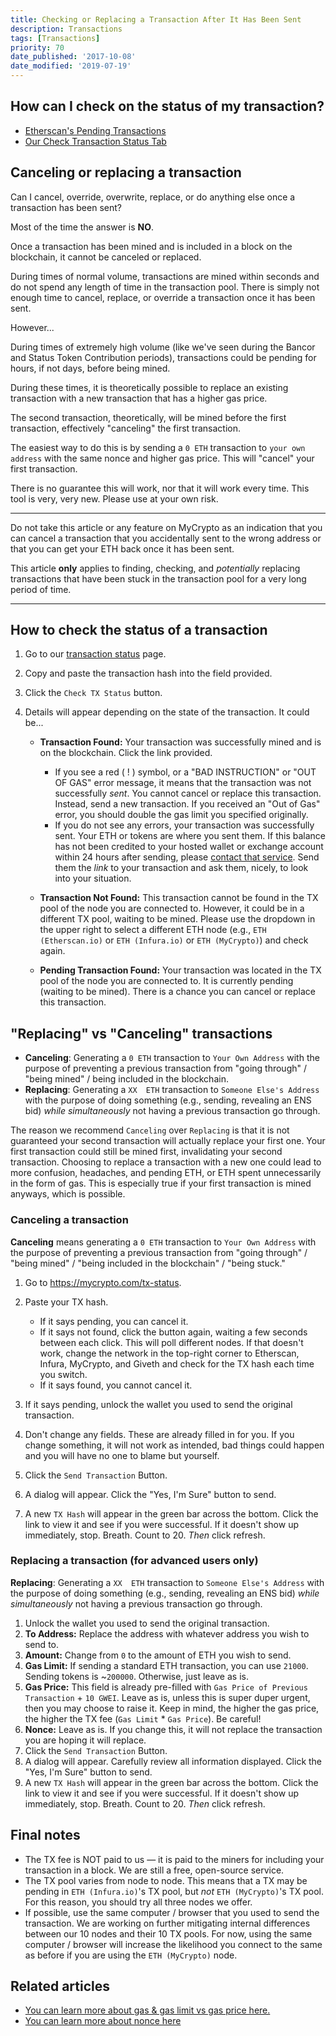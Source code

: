 ```yaml
---
title: Checking or Replacing a Transaction After It Has Been Sent
description: Transactions
tags: [Transactions]
priority: 70
date_published: '2017-10-08'
date_modified: '2019-07-19'
---
```


## How can I check on the status of my transaction?

* [Etherscan's Pending Transactions](https://etherscan.io/txsPending)
* [Our Check Transaction Status Tab](https://mycrypto.com/tx-status)

## Canceling or replacing a transaction

Can I cancel, override, overwrite, replace, or do anything else once a transaction has been sent?

Most of the time the answer is **NO**.

Once a transaction has been mined and is included in a block on the blockchain, it cannot be canceled or replaced.

During times of normal volume, transactions are mined within seconds and do not spend any length of time in the transaction pool. There is simply not enough time to cancel, replace, or override a transaction once it has been sent.

However...

During times of extremely high volume (like we've seen during the Bancor and Status Token Contribution periods), transactions could be pending for hours, if not days, before being mined.

During these times, it is theoretically possible to replace an existing transaction with a new transaction that has a higher gas price.

The second transaction, theoretically, will be mined before the first transaction, effectively "canceling" the first transaction.

The easiest way to do this is by sending a `0 ETH` transaction to `your own address` with the same nonce and higher gas price. This will "cancel" your first transaction.

There is no guarantee this will work, nor that it will work every time. This tool is very, very new. Please use at your own risk.

---

Do not take this article or any feature on MyCrypto as an indication that you can cancel a transaction that you accidentally sent to the wrong address or that you can get your ETH back once it has been sent.

This article **only** applies to finding, checking, and *potentially* replacing transactions that have been stuck in the transaction pool for a very long period of time.

---

## How to check the status of a transaction

1. Go to our [transaction status](https://mycrypto.com/tx-status) page.

2. Copy and paste the transaction hash into the field provided.

3. Click the `Check TX Status` button.

4. Details will appear depending on the state of the transaction. It could be...
   * **Transaction Found:** Your transaction was successfully mined and is on the blockchain. Click the link provided.
     * If you see a red ( ! ) symbol, or a "BAD INSTRUCTION" or "OUT OF GAS" error message, it means that the transaction was not successfully *sent*. You cannot cancel or replace this transaction. Instead, send a new transaction. If you received an "Out of Gas" error, you should double the gas limit you specified originally.
     * If you do not see any errors, your transaction was successfully sent. Your ETH or tokens are where you sent them. If this balance has not been credited to your hosted wallet or exchange account within 24 hours after sending, please [contact that service](/general-knowledge/ethereum-blockchain/more-help-support-and-communities). Send them the *link* to your transaction and ask them, nicely, to look into your situation.

   * **Transaction Not Found:** This transaction cannot be found in the TX pool of the node you are connected to. However, it could be in a different TX pool, waiting to be mined. Please use the dropdown in the upper right to select a different ETH node (e.g., `ETH (Etherscan.io)` or `ETH (Infura.io)` or `ETH (MyCrypto)`) and check again.
   
   * **Pending Transaction Found:** Your transaction was located in the TX pool of the node you are connected to. It is currently pending (waiting to be mined). There is a chance you can cancel or replace this transaction.

## "Replacing" vs "Canceling" transactions

* **Canceling**: Generating a `0 ETH` transaction to `Your Own Address` with the purpose of preventing a previous transaction from "going through" / "being mined" / being included in the blockchain.
* **Replacing**: Generating a `XX  ETH` transaction to `Someone Else's Address` with the purpose of doing something (e.g., sending, revealing an ENS bid) *while simultaneously* not having a previous transaction go through.

The reason we recommend `Canceling` over  `Replacing` is that it is not guaranteed your second transaction will actually replace your first one. Your first transaction could still be mined first, invalidating your second transaction. Choosing to replace a transaction with a new one could lead to more confusion, headaches, and pending ETH, or ETH spent unnecessarily in the form of gas. This is especially true if your first transaction is mined anyways, which is possible.

### Canceling a transaction

**Canceling** means generating a `0 ETH` transaction to `Your Own Address` with the purpose of preventing a previous transaction from "going through" / "being mined" / "being included in the blockchain" / "being stuck."

1. Go to <https://mycrypto.com/tx-status>.

2. Paste your TX hash.
   * If it says pending, you can cancel it.
   * If it says not found, click the button again, waiting a few seconds between each click. This will poll different nodes. If that doesn't work, change the network in the top-right corner to Etherscan, Infura, MyCrypto, and Giveth and check for the TX hash each time you switch.
   * If it says found, you cannot cancel it.

3. If it says pending, unlock the wallet you used to send the original transaction.

4. Don't change any fields. These are already filled in for you. If you change something, it will not work as intended, bad things could happen and you will have no one to blame but yourself.

5. Click the `Send Transaction` Button.

6. A dialog will appear. Click the "Yes, I'm Sure" button to send.

7. A new `TX Hash` will appear in the green bar across the bottom. Click the link to view it and see if you were successful. If it doesn't show up immediately, stop. Breath. Count to 20. *Then* click refresh.

### Replacing a transaction (for advanced users only)

**Replacing**: Generating a `XX  ETH` transaction to `Someone Else's Address` with the purpose of doing something (e.g., sending, revealing an ENS bid) *while simultaneously* not having a previous transaction go through.

1. Unlock the wallet you used to send the original transaction.
2. **To Address:** Replace the address with whatever address you wish to send to.
3. **Amount:** Change from `0` to the amount of ETH you wish to send.
4. **Gas Limit:** If sending a standard ETH transaction, you can use `21000`. Sending tokens is ~`200000`. Otherwise, just leave as is.
5. **Gas Price:** This field is already pre-filled with `Gas Price of Previous Transaction` + `10 GWEI`. Leave as is, unless this is super duper urgent, then you may choose to raise it. Keep in mind, the higher the gas price, the higher the TX fee (`Gas Limit` * `Gas Price`). Be careful!
6. **Nonce:** Leave as is. If you change this, it will not replace the transaction you are hoping it will replace.
7. Click the `Send Transaction` Button.
8. A dialog will appear. Carefully review all information displayed. Click the "Yes, I'm Sure" button to send.
9. A new `TX Hash` will appear in the green bar across the bottom. Click the link to view it and see if you were successful. If it doesn't show up immediately, stop. Breath. Count to 20. *Then* click refresh.

## Final notes

* The TX fee is NOT paid to us — it is paid to the miners for including your transaction in a block. We are still a free, open-source service.
* The TX pool varies from node to node. This means that a TX may be pending in `ETH (Infura.io)`'s TX pool, but *not* `ETH (MyCrypto)`'s TX pool. For this reason, you should try all three nodes we offer.
* If possible, use the same computer / browser that you used to send the transaction. We are working on further mitigating internal differences between our 10 nodes and their 10 TX pools. For now, using the same computer / browser will increase the likelihood you connect to the same as before if you are using the `ETH (MyCrypto)` node.

## Related articles

* [You can learn more about gas & gas limit vs gas price here.](/general-knowledge/ethereum-blockchain/what-is-gas)
* [You can learn more about nonce here](/general-knowledge/ethereum-blockchain/what-is-nonce)
